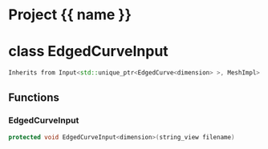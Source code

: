 <script setup>
import {useRoute} from 'vitepress'
const {path} = useRoute()
const tokens = path.split('/')
const words = tokens[2].split('-');
for (let i = 0; i < words.length; i++) {
    words[i] = words[i].charAt(0).toUpperCase() + words[i].slice(1);
    words[i] = words[i].replace('geode', 'Geode')
}
const name = words.join('-');
</script>
# Project {{ name }}

# class EdgedCurveInput


```cpp
Inherits from Input<std::unique_ptr<EdgedCurve<dimension> >, MeshImpl>
```



## Functions

### EdgedCurveInput

```cpp
protected void EdgedCurveInput<dimension>(string_view filename)
```




